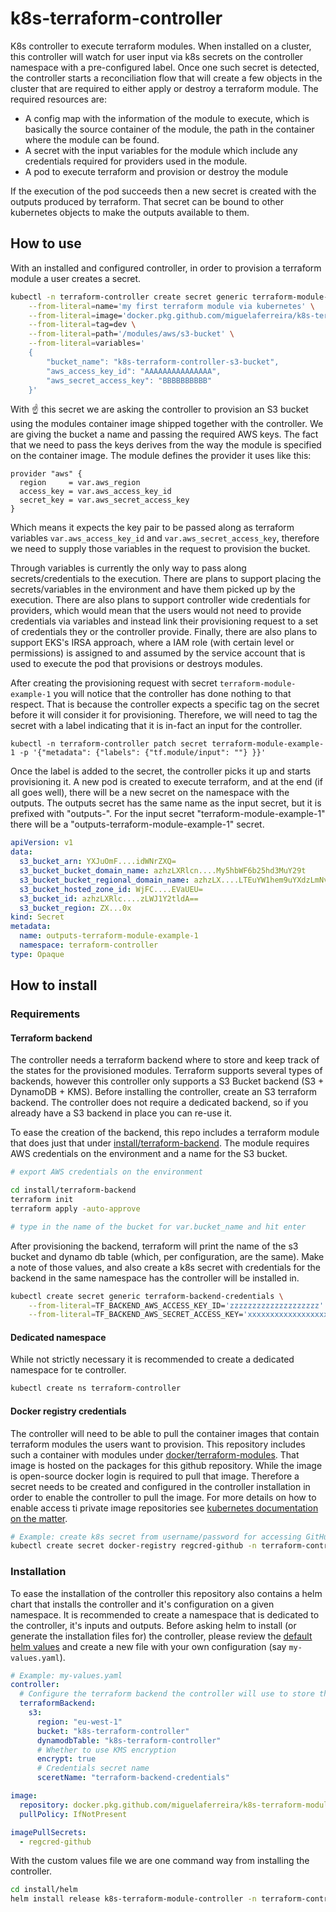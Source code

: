 # k8s-terraform-controller

K8s controller to execute terraform modules.
When installed on a cluster, this controller will watch for user input via k8s secrets on the controller namespace with a pre-configured label.
Once one such secret is detected, the controller starts a reconciliation flow that will create a few objects in the cluster that are required to either apply or destroy a terraform module.
The required resources are:
* A config map with the information of the module to execute, which is basically the source container of the module, the path in the container where the module can be found.
* A secret with the input variables for the module which include any credentials required for providers used in the module.
* A pod to execute terraform and provision or destroy the module

If the execution of the pod succeeds then a new secret is created with the outputs produced by terraform.
That secret can be bound to other kubernetes objects to make the outputs available to them.

## How to use

With an installed and configured controller, in order to provision a terraform module a user creates a secret.
```bash
kubectl -n terraform-controller create secret generic terraform-module-example-1 \
    --from-literal=name='my first terraform module via kubernetes' \
    --from-literal=image='docker.pkg.github.com/miguelaferreira/k8s-terraform-module-controller/terraform-modules' \
    --from-literal=tag=dev \
    --from-literal=path='/modules/aws/s3-bucket' \
    --from-literal=variables='
    {
        "bucket_name": "k8s-terraform-controller-s3-bucket", 
        "aws_access_key_id": "AAAAAAAAAAAAAAA",
        "aws_secret_access_key": "BBBBBBBBBB"
    }'
```
With ☝️ this secret we are asking the controller to provision an S3 bucket using the modules container image shipped together with the controller.
We are giving the bucket a name and passing the required AWS keys. The fact that we need to pass the keys derives from the way the module is specified on the container image.
The module defines the provider it uses like this:
```hcl-terraform
provider "aws" {
  region     = var.aws_region
  access_key = var.aws_access_key_id
  secret_key = var.aws_secret_access_key
}
```
Which means it expects the key pair to be passed along as terraform variables `var.aws_access_key_id` and `var.aws_secret_access_key`, therefore we need to supply those variables in the request to provision the bucket.

Through variables is currently the only way to pass along secrets/credentials to the execution.
There are plans to support placing the secrets/variables in the environment and have them picked up by the execution.
There are also plans to support controller wide credentials for providers, which would mean that the users would not need to provide credentials via variables and instead link their provisioning request to a set of credentials they or the controller provide.
Finally, there are also plans to support EKS's IRSA approach, where a IAM role (with certain level or permissions) is assigned to and assumed by the service account that is used to execute the pod that provisions or destroys modules.

After creating the provisioning request with secret `terraform-module-example-1` you will notice that the controller has done nothing to that respect.
That is because the controller expects a specific tag on the secret before it will consider it for provisioning.
Therefore, we will need to tag the secret with a label indicating that it is in-fact an input for the controller.
```kubectl
kubectl -n terraform-controller patch secret terraform-module-example-1 -p '{"metadata": {"labels": {"tf.module/input": ""} }}'
```
Once the label is added to the secret, the controller picks it up and starts provisioning it.
A new pod is created to execute terraform, and at the end (if all goes well), there will be a new secret on the namespace with the outputs.
The outputs secret has the same name as the input secret, but it is prefixed with "outputs-".
For the input secret "terraform-module-example-1" there will be a "outputs-terraform-module-example-1" secret.
```yaml
apiVersion: v1
data:
  s3_bucket_arn: YXJuOmF....idWNrZXQ=
  s3_bucket_bucket_domain_name: azhzLXRlcn....My5hbWF6b25hd3MuY29t
  s3_bucket_bucket_regional_domain_name: azhzLX....LTEuYW1hem9uYXdzLmNvbQ==
  s3_bucket_hosted_zone_id: WjFC....EVaUEU=
  s3_bucket_id: azhzLXRlc....zLWJ1Y2tldA==
  s3_bucket_region: ZX...0x
kind: Secret
metadata:
  name: outputs-terraform-module-example-1
  namespace: terraform-controller
type: Opaque
```

## How to install

### Requirements

#### Terraform backend

The controller needs a terraform backend where to store and keep track of the states for the provisioned modules.
Terraform supports several types of backends, however this controller only supports a S3 Bucket backend (S3 + DynamoDB + KMS).
Before installing the controller, create an S3 terraform backend. The controller does not require a dedicated backend, so if you already have a S3 backend in place you can re-use it.

To ease the creation of the backend, this repo includes a terraform module that does just that under [install/terraform-backend](install/terraform-backend/).
The module requires AWS credentials on the environment and a name for the S3 bucket.
```bash
# export AWS credentials on the environment

cd install/terraform-backend
terraform init
terraform apply -auto-approve

# type in the name of the bucket for var.bucket_name and hit enter
```

After provisioning the backend, terraform will print the name of the s3 bucket and dynamo db table (which, per configuration, are the same).
Make a note of those values, and also create a k8s secret with credentials for the backend in the same namespace has the controller will be installed in.
```bash
kubectl create secret generic terraform-backend-credentials \
    --from-literal=TF_BACKEND_AWS_ACCESS_KEY_ID='zzzzzzzzzzzzzzzzzzzz' \
    --from-literal=TF_BACKEND_AWS_SECRET_ACCESS_KEY='xxxxxxxxxxxxxxxxxxxxxxxxx'
```

#### Dedicated namespace

While not strictly necessary it is recommended to create a dedicated namespace for te controller.
```bash
kubectl create ns terraform-controller
```

#### Docker registry credentials

The controller will need to be able to pull the container images that contain terraform modules the users want to provision.
This repository includes such a container with modules under [docker/terraform-modules](./docker/terraform-modules).
That image is hosted on the packages for this github repository. While the image is open-source docker login is required to pull that image.
Therefore a secret needs to be created and configured in the controller installation in order to enable the controller to pull the image.
For more details on how to enable access ti private image repositories see [kubernetes documentation on the matter](https://kubernetes.io/docs/tasks/configure-pod-container/pull-image-private-registry/).
```bash
# Example: create k8s secret from username/password for accessing GitHub's docker registry
kubectl create secret docker-registry regcred-github -n terraform-controller  --docker-server=docker.pkg.github.com --docker-username=xxx --docker-password=yyy
```

### Installation

To ease the installation of the controller this repository also contains a helm chart that installs the controller and it's configuration on a given namespace.
It is recommended to create a namespace that is dedicated to the controller, it's inputs and outputs.
Before asking helm to install (or generate the installation files for) the controller, please review the [default helm values](./install/helm/k8s-terraform-module-controller/values.yaml) and create a new file with your own configuration (say `my-values.yaml`).
```yaml
# Example: my-values.yaml
controller:
  # Configure the terraform backend the controller will use to store the states of the provisioned modules
  terraformBackend:
    s3:
      region: "eu-west-1"
      bucket: "k8s-terraform-controller"
      dynamodbTable: "k8s-terraform-controller"
      # Whether to use KMS encryption
      encrypt: true
      # Credentials secret name
      sceretName: "terraform-backend-credentials"

image:
  repository: docker.pkg.github.com/miguelaferreira/k8s-terraform-module-controller/controller-java11
  pullPolicy: IfNotPresent

imagePullSecrets:
  - regcred-github
```

With the custom values file we are one command way from installing the controller.
```bash
cd install/helm
helm install release k8s-terraform-module-controller -n terraform-controller -f my-values.yaml 
```

